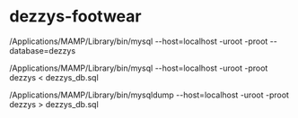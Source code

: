 # dezzys-footwear

/Applications/MAMP/Library/bin/mysql --host=localhost -uroot -proot --database=dezzys

/Applications/MAMP/Library/bin/mysql --host=localhost -uroot -proot dezzys < dezzys_db.sql

/Applications/MAMP/Library/bin/mysqldump --host=localhost -uroot -proot dezzys > dezzys_db.sql


